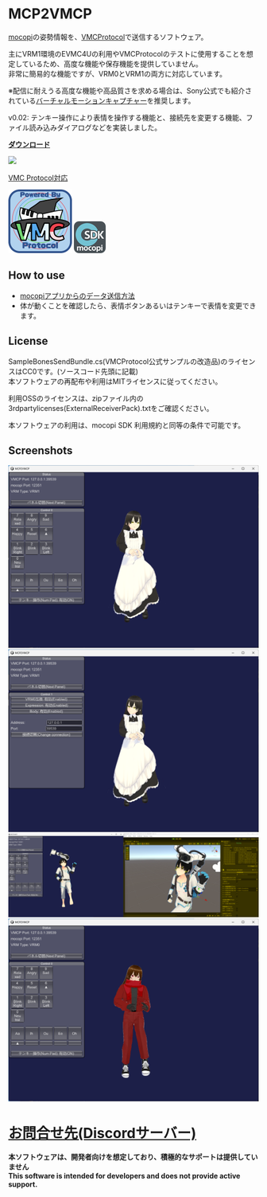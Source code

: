 # MCP2VMCP
[mocopi](https://www.sony.jp/mocopi/)の姿勢情報を、[VMCProtocol](https://sh-akira.github.io/VirtualMotionCaptureProtocol/)で送信するソフトウェア。  

主にVRM1環境のEVMC4Uの利用やVMCProtocolのテストに使用することを想定しているため、高度な機能や保存機能を提供していません。  
非常に簡易的な機能ですが、VRM0とVRM1の両方に対応しています。  

※配信に耐えうる高度な機能や高品質さを求める場合は、Sony公式でも紹介されている[バーチャルモーションキャプチャー](https://vmc.info/)を推奨します。

v0.02: テンキー操作により表情を操作する機能と、接続先を変更する機能、ファイル読み込みダイアログなどを実装しました。

**[ダウンロード](https://github.com/gpsnmeajp/MCP2VMCP/releases)**  

<img src="mcp2vmcp.gif"></img>

[VMC Protocol対応](https://sh-akira.github.io/VirtualMotionCaptureProtocol/)  

<img src="vmpc_logo_128x128.png"></img> <img src="mocopiSDK_Blue_64px.png"></img>

## How to use
+ [mocopiアプリからのデータ送信方法](https://www.sony.net/Products/mocopi-dev/jp/documents/ReceiverPlugin/SendData.html)
+ 体が動くことを確認したら、表情ボタンあるいはテンキーで表情を変更できます。

## License
SampleBonesSendBundle.cs(VMCProtocol公式サンプルの改造品)のライセンスはCC0です。(ソースコード先頭に記載)  
本ソフトウェアの再配布や利用はMITライセンスに従ってください。

利用OSSのライセンスは、zipファイル内の3rdpartylicenses(ExternalReceiverPack).txtをご確認ください。  

本ソフトウェアの利用は、mocopi SDK 利用規約と同等の条件で可能です。  

## Screenshots
<img src="screenshot.png"></img>  
<img src="screenshot2.png"></img>  
<img src="screenshot3.png"></img>  
<img src="screenshot4.png"></img>  

# [お問合せ先(Discordサーバー)](https://discord.gg/nGapSR7)
**本ソフトウェアは、開発者向けを想定しており、積極的なサポートは提供していません**  
**This software is intended for developers and does not provide active support.**  
